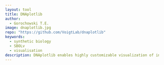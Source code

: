 ```yaml
---
layout: tool
title: DNAplotlib
author:
  - Gorochowski T.E.
image: dnaplotlib.jpg
repo: "https://github.com/VoigtLab/dnaplotlib"
keywords:
  - synthetic biology
  - SBOLv
  - visualisation
description: DNAplotlib enables highly customizable visualization of individual genetic constructs and libraries of design variants. It can be thought of in many ways as matplotlib for genetic diagrams. DNAplotlib is capable of SBOL Visual compliant diagrams in addition to a format able to better illustrate the precise location and length of each genetic part.
---
```

